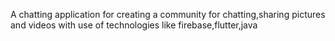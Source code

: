 A chatting application for creating a community for chatting,sharing pictures and videos with use of technologies like firebase,flutter,java

